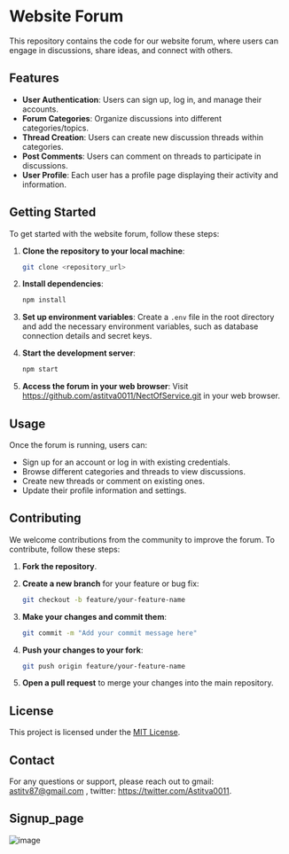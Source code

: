 # Website Forum

This repository contains the code for our website forum, where users can engage in discussions, share ideas, and connect with others.

## Features

- **User Authentication**: Users can sign up, log in, and manage their accounts.
- **Forum Categories**: Organize discussions into different categories/topics.
- **Thread Creation**: Users can create new discussion threads within categories.
- **Post Comments**: Users can comment on threads to participate in discussions.
- **User Profile**: Each user has a profile page displaying their activity and information.

## Getting Started

To get started with the website forum, follow these steps:

1. **Clone the repository to your local machine**:
    ```sh
    git clone <repository_url>
    ```

2. **Install dependencies**:
    ```sh
    npm install
    ```

3. **Set up environment variables**:
    Create a `.env` file in the root directory and add the necessary environment variables, such as database connection details and secret keys.

4. **Start the development server**:
    ```sh
    npm start
    ```

5. **Access the forum in your web browser**:
    Visit https://github.com/astitva0011/NectOfService.git in your web browser.

## Usage

Once the forum is running, users can:

- Sign up for an account or log in with existing credentials.
- Browse different categories and threads to view discussions.
- Create new threads or comment on existing ones.
- Update their profile information and settings.

## Contributing

We welcome contributions from the community to improve the forum. To contribute, follow these steps:

1. **Fork the repository**.
2. **Create a new branch** for your feature or bug fix:
    ```sh
    git checkout -b feature/your-feature-name
    ```

3. **Make your changes and commit them**:
    ```sh
    git commit -m "Add your commit message here"
    ```

4. **Push your changes to your fork**:
    ```sh
    git push origin feature/your-feature-name
    ```

5. **Open a pull request** to merge your changes into the main repository.

## License

This project is licensed under the [MIT License](LICENSE).

## Contact

For any questions or support, please reach out to gmail: astitv87@gmail.com , twitter: https://twitter.com/Astitva0011.

## Signup_page

![image](https://github.com/astitva0011/NectOfService/assets/113434018/b3b4fa36-1779-4c5c-a8fe-ebd5d36c55fb)


